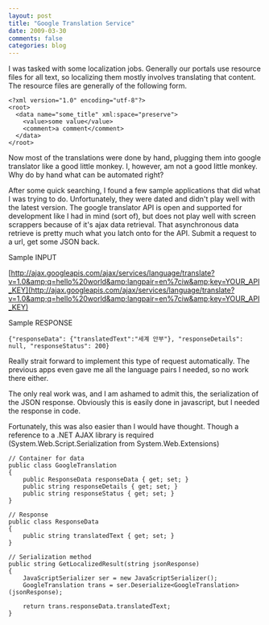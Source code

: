 ```yaml
---
layout: post
title: "Google Translation Service"
date: 2009-03-30
comments: false
categories: blog
---
```


I was tasked with some localization jobs. Generally our portals use resource files for all text, so localizing them mostly involves translating that content. The resource files are generally of the following form.

```
<?xml version="1.0" encoding="utf-8"?>
<root>
  <data name="some_title" xml:space="preserve">
    <value>some value</value>
    <comment>a comment</comment>
  </data>
</root>
```

Now most of the translations were done by hand, plugging them into google translator like a good little monkey. I, however, am not a good little monkey. Why do by hand what can be automated right?

After some quick searching, I found a few sample applications that did what I was trying to do. Unfortunately, they were dated and didn't play well with the latest version. The google translator API is open and supported for development like I had in mind (sort of), but does not play well with screen scrappers because of it's ajax data retrieval. That asynchronous data retrieve is pretty much what you latch onto for the API. Submit a request to a url, get some JSON back.

Sample INPUT

[http://ajax.googleapis.com/ajax/services/language/translate?v=1.0&amp;q=hello%20world&amp;langpair=en%7ciw&amp;key=YOUR_API_KEY](http://ajax.googleapis.com/ajax/services/language/translate?v=1.0&amp;q=hello%20world&amp;langpair=en%7ciw&amp;key=YOUR_API_KEY)

Sample RESPONSE

`{"responseData": {"translatedText":"세계 안부"}, "responseDetails": null, "responseStatus": 200}`

Really strait forward to implement this type of request automatically. The previous apps even gave me all the language pairs I needed, so no work there either.

The only real work was, and I am ashamed to admit this, the serialization of the JSON response. Obviously this is easily done in javascript, but I needed the response in code.

Fortunately, this was also easier than I would have thought. Though a reference to a .NET AJAX library is required (System.Web.Script.Serialization from System.Web.Extensions)

```
// Container for data
public class GoogleTranslation
{
    public ResponseData responseData { get; set; }
    public string responseDetails { get; set; }
    public string responseStatus { get; set; }
}

// Response
public class ResponseData
{
    public string translatedText { get; set; }
}

// Serialization method
public string GetLocalizedResult(string jsonResponse)
{
    JavaScriptSerializer ser = new JavaScriptSerializer();
    GoogleTranslation trans = ser.Deserialize<GoogleTranslation>(jsonResponse);

    return trans.responseData.translatedText;
}
```
